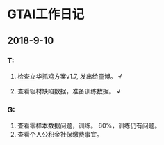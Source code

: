 # GTAI工作日记

## 2018-9-10

### T: 

1. 检查立华抓鸡方案v1.7, 发出给童博。 √

2. 查看铝材缺陷数据，准备训练数据。  √

### G:

1. 查看零样本数据问题，训练。  60%，训练仍有问题。
2. 查看个人公积金社保缴费事宜。